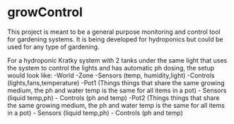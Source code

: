 # growControl
This project is meant to be a general purpose monitoring and control tool for gardening systems. It is being developed for hydroponics but could be used for any type of gardening.

For a hydroponic Kratky system with 2 tanks under the same light that uses the system to control the lights and has automatic ph dosing, the setup would look like:
-World 
  -Zone
    -Sensors (temp, humidity,light)
    -Controls (lights,fans,temperature)
    -Pot1 (Things things that share the same growing medium, the ph and water temp is the same for all items in a pot)
      - Sensors (liquid temp,ph)
      - Controls (ph and temp)
    -Pot2 (Things things that share the same growing medium, the ph and water temp is the same for all items in a pot)
      - Sensors (liquid temp,ph)
      - Controls (ph and temp)

